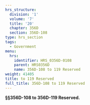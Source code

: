 ```yaml
---
hrs_structure:
  division: '1'
  volume: '7'
  title: '20'
  chapter: 356D
  section: 356D-108
type: hrs_section
tags:
  - Government
menu:
  hrs:
    identifier: HRS_0356D-0108
    parent: HRS0356D
    name: 356D-108 to 119 Reserved
weight: 41405
title: to 119 Reserved
full_title: 356D-108 to 119 Reserved
---
```

**§§356D-108 to 356D-119 Reserved.**